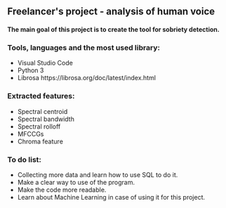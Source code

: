 <h2>Freelancer's project - analysis of human voice</h2>
<h4>The main goal of this project is to create the tool for sobriety detection.</h4>
<h3>Tools, languages and the most used library:</h3>
<ul>
    <li>Visual Studio Code</li>
    <li>Python 3</li>
    <li>Librosa https://librosa.org/doc/latest/index.html</li>
</ul>

<h3>Extracted features:</h3>
<ul>
    <li>Spectral centroid</li>
    <li>Spectral bandwidth</li>
    <li>Spectral rolloff</li>
    <li>MFCCGs</li>
    <li>Chroma feature</li>
</ul>

<h3>To do list:</h3>
<ul>
    <li>Collecting more data and learn how to use SQL to do it.</li>
    <li>Make a clear way to use of the program.</li>
    <li>Make the code more readable.</li>
    <li>Learn about Machine Learning in case of using it for this project.</li>
</ul>
